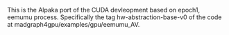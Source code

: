 This is the Alpaka port of the CUDA devleopment based on epoch1,
eemumu process. Specifically the tag hw-abstraction-base-v0 of
the code at madgraph4gpu/examples/gpu/eemumu_AV.
